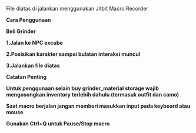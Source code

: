File diatas di jalankan menggunakan Jitbit Macro Recorder


<b>Cara Penggunaan<b>

Beli Grinder

1.Jalan ke NPC excube

2.Posisikan karakter sampai bulatan interaksi muncul

3.Jalankan file diatas

Catatan Penting

Untuk penggunaan selain buy grinder_material storage wajib mengosongkan inventory terlebih dahulu (termasuk outfit dan camo)

Saat macro berjalan jangan memberi masukkan input pada keyboard atau mouse

Gunakan Ctrl+Q untuk Pause/Stop macro

